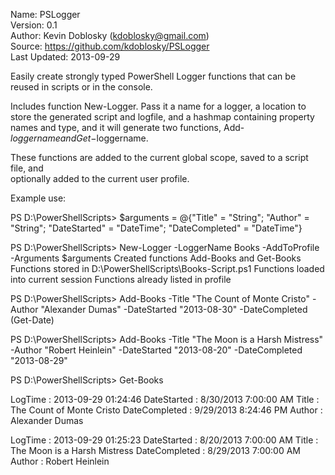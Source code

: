 Name:         PSLogger<br/>
Version:      0.1<br/>
Author:       Kevin Doblosky (kdoblosky@gmail.com)<br/>
Source:       https://github.com/kdoblosky/PSLogger<br/>
Last Updated: 2013-09-29


Easily create strongly typed PowerShell Logger functions that can be reused in scripts
or in the console.

Includes function New-Logger. Pass it a name for a logger, a location to store the 
generated script and logfile, and a hashmap containing property names and type, and
it will generate two functions, Add-$loggername and Get-$loggername.

These functions are added to the current global scope, saved to a script file, and  
optionally added to the current user profile.


Example use:

PS D:\PowerShellScripts> $arguments = @{"Title" = "String"; "Author" = "String"; "DateStarted" = "DateTime"; "DateCompleted" = "DateTime"}

PS D:\PowerShellScripts> New-Logger -LoggerName Books -AddToProfile -Arguments $arguments
Created functions Add-Books and Get-Books
Functions stored in D:\PowerShellScripts\Books-Script.ps1
Functions loaded into current session
Functions already listed in profile

PS D:\PowerShellScripts> Add-Books -Title "The Count of Monte Cristo" -Author "Alexander Dumas" -DateStarted "2013-08-30" -DateCompleted (Get-Date)

PS D:\PowerShellScripts> Add-Books -Title "The Moon is a Harsh Mistress" -Author "Robert Heinlein" -DateStarted "2013-08-20" -DateCompleted "2013-08-29"

PS D:\PowerShellScripts> Get-Books


LogTime       : 2013-09-29 01:24:46
DateStarted   : 8/30/2013 7:00:00 AM
Title         : The Count of Monte Cristo
DateCompleted : 9/29/2013 8:24:46 PM
Author        : Alexander Dumas

LogTime       : 2013-09-29 01:25:23
DateStarted   : 8/20/2013 7:00:00 AM
Title         : The Moon is a Harsh Mistress
DateCompleted : 8/29/2013 7:00:00 AM
Author        : Robert Heinlein
